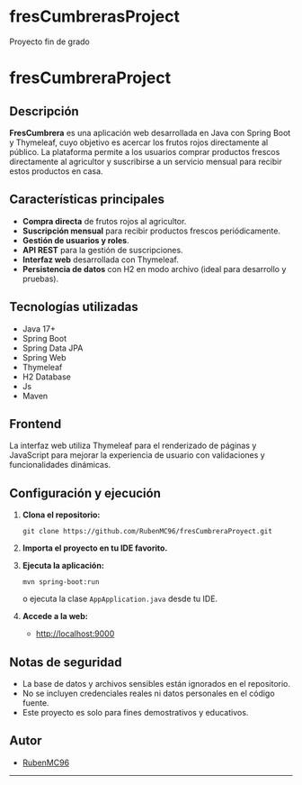 # fresCumbrerasProject
Proyecto fin de grado

# fresCumbreraProject

## Descripción

**FresCumbrera** es una aplicación web desarrollada en Java con Spring Boot y Thymeleaf, cuyo objetivo es acercar los frutos rojos directamente al público. La plataforma permite a los usuarios comprar productos frescos directamente al agricultor y suscribirse a un servicio mensual para recibir estos productos en casa.

## Características principales

- **Compra directa** de frutos rojos al agricultor.
- **Suscripción mensual** para recibir productos frescos periódicamente.
- **Gestión de usuarios y roles**.
- **API REST** para la gestión de suscripciones.
- **Interfaz web** desarrollada con Thymeleaf.
- **Persistencia de datos** con H2 en modo archivo (ideal para desarrollo y pruebas).

## Tecnologías utilizadas

- Java 17+
- Spring Boot
- Spring Data JPA
- Spring Web
- Thymeleaf
- H2 Database
- Js
- Maven

## Frontend

La interfaz web utiliza Thymeleaf para el renderizado de páginas y JavaScript para mejorar la experiencia de usuario con validaciones y funcionalidades dinámicas.

## Configuración y ejecución

1. **Clona el repositorio:**
   ```
   git clone https://github.com/RubenMC96/fresCumbreraProyect.git
   ```

2. **Importa el proyecto en tu IDE favorito.**

3. **Ejecuta la aplicación:**
   ```
   mvn spring-boot:run
   ```
   o ejecuta la clase `AppApplication.java` desde tu IDE.

4. **Accede a la web:**
   - [http://localhost:9000](http://localhost:9000)

## Notas de seguridad

- La base de datos y archivos sensibles están ignorados en el repositorio.
- No se incluyen credenciales reales ni datos personales en el código fuente.
- Este proyecto es solo para fines demostrativos y educativos.

## Autor

- [RubenMC96](https://github.com/RubenMC96)

---
